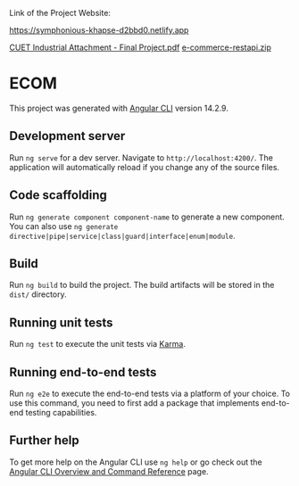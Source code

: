 Link of the Project Website:

https://symphonious-khapse-d2bbd0.netlify.app

[CUET Industrial Attachment - Final Project.pdf](https://github.com/TanzinAhammad/E-Commerce/files/9996071/CUET.Industrial.Attachment.-.Final.Project.pdf)
[e-commerce-restapi.zip](https://github.com/TanzinAhammad/E-Commerce/files/9996072/e-commerce-restapi.zip)

# ECOM

This project was generated with [Angular CLI](https://github.com/angular/angular-cli) version 14.2.9.

## Development server

Run `ng serve` for a dev server. Navigate to `http://localhost:4200/`. The application will automatically reload if you change any of the source files.

## Code scaffolding

Run `ng generate component component-name` to generate a new component. You can also use `ng generate directive|pipe|service|class|guard|interface|enum|module`.

## Build

Run `ng build` to build the project. The build artifacts will be stored in the `dist/` directory.

## Running unit tests

Run `ng test` to execute the unit tests via [Karma](https://karma-runner.github.io).

## Running end-to-end tests

Run `ng e2e` to execute the end-to-end tests via a platform of your choice. To use this command, you need to first add a package that implements end-to-end testing capabilities.

## Further help

To get more help on the Angular CLI use `ng help` or go check out the [Angular CLI Overview and Command Reference](https://angular.io/cli) page.
